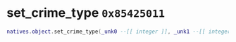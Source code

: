 # set_crime_type `0x85425011`

```lua
natives.object.set_crime_type(_unk0 --[[ integer ]], _unk1 --[[ integer ]])
```
